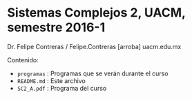 # Sistemas Complejos 2, UACM, semestre 2016-1

Dr. Felipe Contreras / Felipe.Contreras [arroba] uacm.edu.mx

Contenido:

* `programas` : Programas que se verán durante el curso
* `README.md` : Este archivo
* `SC2_A.pdf` : Programa del curso

